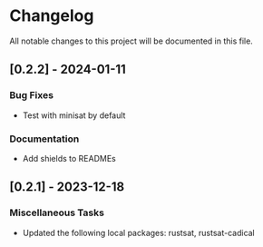 # Changelog

All notable changes to this project will be documented in this file.

## [0.2.2] - 2024-01-11

### Bug Fixes

- Test with minisat by default

### Documentation

- Add shields to READMEs

<!-- generated by git-cliff -->
## [0.2.1] - 2023-12-18

### Miscellaneous Tasks

- Updated the following local packages: rustsat, rustsat-cadical

<!-- generated by git-cliff -->
